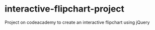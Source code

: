 # interactive-flipchart-project

Project on codeacademy to create an interactive flipchart using jQuery
